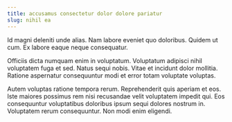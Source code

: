 ```yaml
---
title: accusamus consectetur dolor dolore pariatur
slug: nihil ea
---
```


Id magni deleniti unde alias. Nam labore eveniet quo doloribus. Quidem ut cum. Ex labore eaque neque consequatur.

Officiis dicta numquam enim in voluptatum. Voluptatum adipisci nihil voluptatem fuga et sed. Natus sequi nobis. Vitae et incidunt dolor mollitia. Ratione aspernatur consequuntur modi et error totam voluptate voluptas.

Autem voluptas ratione tempora rerum. Reprehenderit quis aperiam et eos. Iste maiores possimus rem nisi recusandae velit voluptatem impedit qui. Eos consequuntur voluptatibus doloribus ipsum sequi dolores nostrum in. Voluptatem rerum consequuntur. Non modi enim eligendi.
